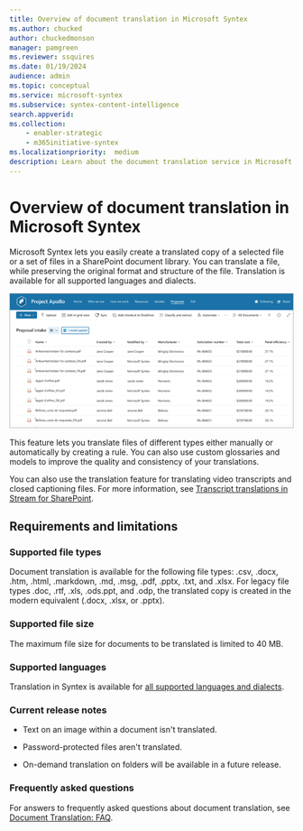 ```yaml
---
title: Overview of document translation in Microsoft Syntex
ms.author: chucked
author: chuckedmonson
manager: pamgreen
ms.reviewer: ssquires
ms.date: 01/19/2024
audience: admin
ms.topic: conceptual
ms.service: microsoft-syntex
ms.subservice: syntex-content-intelligence
search.appverid: 
ms.collection: 
    - enabler-strategic
    - m365initiative-syntex
ms.localizationpriority:  medium
description: Learn about the document translation service in Microsoft Syntex.
---
```


# Overview of document translation in Microsoft Syntex

Microsoft Syntex lets you easily create a translated copy of a selected file or a set of files in a SharePoint document library. You can translate a file, while preserving the original format and structure of the file. Translation is available for all supported languages and dialects.

![Screenshot showing a document library with translated documents.](../media/content-understanding/translation-sample-library.png)

This feature lets you translate files of different types either manually or automatically by creating a rule. You can also use custom glossaries and models to improve the quality and consistency of your translations.

You can also use the translation feature for translating video transcripts and closed captioning files. For more information, see [Transcript translations in Stream for SharePoint](https://prod.support.services.microsoft.com/office/microsoft-syntex-pay-as-you-go-transcript-translations-in-stream-for-sharepoint-2e34ad1b-e213-47ed-a806-5cc0d88751de).

## Requirements and limitations

### Supported file types

Document translation is available for the following file types: .csv, .docx, .htm, .html, .markdown, .md, .msg, .pdf, .pptx, .txt, and .xlsx. For legacy file types .doc, .rtf, .xls, .ods.ppt, and .odp, the translated copy is created in the modern equivalent (.docx, .xlsx, or .pptx).

### Supported file size

The maximum file size for documents to be translated is limited to 40 MB.

### Supported languages

Translation in Syntex is available for [all supported languages and dialects](/azure/ai-services/translator/language-support?source=recommendations#translation).

### Current release notes

- Text on an image within a document isn't translated.

- Password-protected files aren't translated.

- On-demand translation on folders will be available in a future release.

### Frequently asked questions

For answers to frequently asked questions about document translation, see [Document Translation: FAQ](/azure/ai-services/translator/document-translation/faq#document-translation-faq).